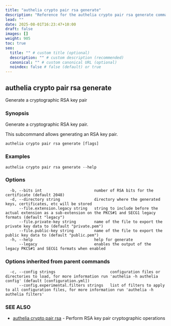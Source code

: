 ```yaml
---
title: "authelia crypto pair rsa generate"
description: "Reference for the authelia crypto pair rsa generate command."
lead: ""
date: 2025-08-01T16:23:47+10:00
draft: false
images: []
weight: 905
toc: true
seo:
  title: "" # custom title (optional)
  description: "" # custom description (recommended)
  canonical: "" # custom canonical URL (optional)
  noindex: false # false (default) or true
---
```


## authelia crypto pair rsa generate

Generate a cryptographic RSA key pair

### Synopsis

Generate a cryptographic RSA key pair.

This subcommand allows generating an RSA key pair.

```
authelia crypto pair rsa generate [flags]
```

### Examples

```
authelia crypto pair rsa generate --help
```

### Options

```
  -b, --bits int                       number of RSA bits for the certificate (default 2048)
  -d, --directory string               directory where the generated keys, certificates, etc will be stored
      --file.extension.legacy string   string to include before the actual extension as a sub-extension on the PKCS#1 and SECG1 legacy formats (default "legacy")
      --file.private-key string        name of the file to export the private key data to (default "private.pem")
      --file.public-key string         name of the file to export the public key data to (default "public.pem")
  -h, --help                           help for generate
      --legacy                         enables the output of the legacy PKCS#1 and SECG1 formats when enabled
```

### Options inherited from parent commands

```
  -c, --config strings                        configuration files or directories to load, for more information run 'authelia -h authelia config' (default [configuration.yml])
      --config.experimental.filters strings   list of filters to apply to all configuration files, for more information run 'authelia -h authelia filters'
```

### SEE ALSO

* [authelia crypto pair rsa](authelia_crypto_pair_rsa.md)	 - Perform RSA key pair cryptographic operations

